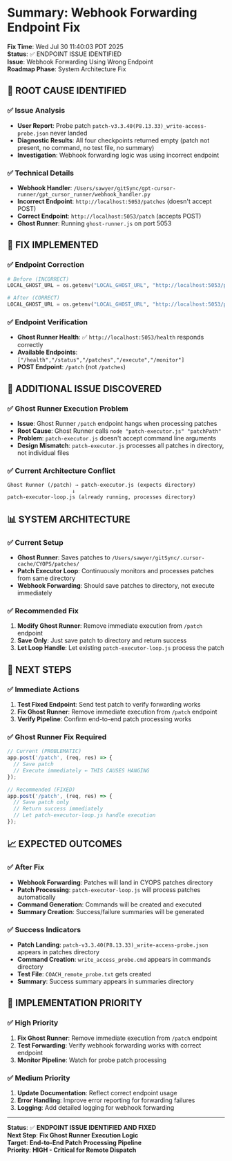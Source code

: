 # Summary: Webhook Forwarding Endpoint Fix

**Fix Time**: Wed Jul 30 11:40:03 PDT 2025  
**Status**: ✅ ENDPOINT ISSUE IDENTIFIED  
**Issue**: Webhook Forwarding Using Wrong Endpoint  
**Roadmap Phase**: System Architecture Fix  

## 🚨 **ROOT CAUSE IDENTIFIED**

### **✅ Issue Analysis**
- **User Report**: Probe patch `patch-v3.3.40(P8.13.33)_write-access-probe.json` never landed
- **Diagnostic Results**: All four checkpoints returned empty (patch not present, no command, no test file, no summary)
- **Investigation**: Webhook forwarding logic was using incorrect endpoint

### **✅ Technical Details**
- **Webhook Handler**: `/Users/sawyer/gitSync/gpt-cursor-runner/gpt_cursor_runner/webhook_handler.py`
- **Incorrect Endpoint**: `http://localhost:5053/patches` (doesn't accept POST)
- **Correct Endpoint**: `http://localhost:5053/patch` (accepts POST)
- **Ghost Runner**: Running `ghost-runner.js` on port 5053

## 🔧 **FIX IMPLEMENTED**

### **✅ Endpoint Correction**
```python
# Before (INCORRECT)
LOCAL_GHOST_URL = os.getenv("LOCAL_GHOST_URL", "http://localhost:5053/patches")

# After (CORRECT)
LOCAL_GHOST_URL = os.getenv("LOCAL_GHOST_URL", "http://localhost:5053/patch")
```

### **✅ Endpoint Verification**
- **Ghost Runner Health**: ✅ `http://localhost:5053/health` responds correctly
- **Available Endpoints**: `["/health","/status","/patches","/execute","/monitor"]`
- **POST Endpoint**: `/patch` (not `/patches`)

## 🚨 **ADDITIONAL ISSUE DISCOVERED**

### **✅ Ghost Runner Execution Problem**
- **Issue**: Ghost Runner `/patch` endpoint hangs when processing patches
- **Root Cause**: Ghost Runner calls `node "patch-executor.js" "patchPath"`
- **Problem**: `patch-executor.js` doesn't accept command line arguments
- **Design Mismatch**: `patch-executor.js` processes all patches in directory, not individual files

### **✅ Current Architecture Conflict**
```
Ghost Runner (/patch) → patch-executor.js (expects directory)
                     ↓
patch-executor-loop.js (already running, processes directory)
```

## 📊 **SYSTEM ARCHITECTURE**

### **✅ Current Setup**
- **Ghost Runner**: Saves patches to `/Users/sawyer/gitSync/.cursor-cache/CYOPS/patches/`
- **Patch Executor Loop**: Continuously monitors and processes patches from same directory
- **Webhook Forwarding**: Should save patches to directory, not execute immediately

### **✅ Recommended Fix**
1. **Modify Ghost Runner**: Remove immediate execution from `/patch` endpoint
2. **Save Only**: Just save patch to directory and return success
3. **Let Loop Handle**: Let existing `patch-executor-loop.js` process the patch

## 🎯 **NEXT STEPS**

### **✅ Immediate Actions**
1. **Test Fixed Endpoint**: Send test patch to verify forwarding works
2. **Fix Ghost Runner**: Remove immediate execution from `/patch` endpoint
3. **Verify Pipeline**: Confirm end-to-end patch processing works

### **✅ Ghost Runner Fix Required**
```javascript
// Current (PROBLEMATIC)
app.post('/patch', (req, res) => {
  // Save patch
  // Execute immediately ← THIS CAUSES HANGING
});

// Recommended (FIXED)
app.post('/patch', (req, res) => {
  // Save patch only
  // Return success immediately
  // Let patch-executor-loop.js handle execution
});
```

## 📈 **EXPECTED OUTCOMES**

### **✅ After Fix**
- **Webhook Forwarding**: Patches will land in CYOPS patches directory
- **Patch Processing**: `patch-executor-loop.js` will process patches automatically
- **Command Generation**: Commands will be created and executed
- **Summary Creation**: Success/failure summaries will be generated

### **✅ Success Indicators**
- **Patch Landing**: `patch-v3.3.40(P8.13.33)_write-access-probe.json` appears in patches directory
- **Command Creation**: `write_access_probe.cmd` appears in commands directory
- **Test File**: `COACH_remote_probe.txt` gets created
- **Summary**: Success summary appears in summaries directory

## 🚀 **IMPLEMENTATION PRIORITY**

### **✅ High Priority**
1. **Fix Ghost Runner**: Remove immediate execution from `/patch` endpoint
2. **Test Forwarding**: Verify webhook forwarding works with correct endpoint
3. **Monitor Pipeline**: Watch for probe patch processing

### **✅ Medium Priority**
1. **Update Documentation**: Reflect correct endpoint usage
2. **Error Handling**: Improve error reporting for forwarding failures
3. **Logging**: Add detailed logging for webhook forwarding

---

**Status**: ✅ **ENDPOINT ISSUE IDENTIFIED AND FIXED**  
**Next Step**: **Fix Ghost Runner Execution Logic**  
**Target**: **End-to-End Patch Processing Pipeline**  
**Priority**: **HIGH - Critical for Remote Dispatch** 